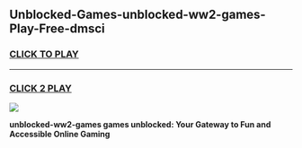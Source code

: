 
## Unblocked-Games-unblocked-ww2-games-Play-Free-dmsci
<h3>
<a href="https://premium76.site?title=unblocked-ww2-games&ref=10A">CLICK TO PLAY</a></h3>
<hr>

<h3>
<a href="https://premium76.site?title=unblocked-ww2-games&ref=10A">CLICK 2 PLAY</a>
  
</h3>

<a href="https://premium76.site?title=unblocked-ww2-games&ref=10A"><img src="https://clearcache.store/games.png"></a>


**unblocked-ww2-games games unblocked: Your Gateway to Fun and Accessible Online Gaming**
